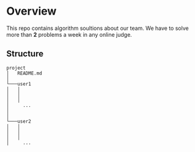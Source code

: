 # Overview
This repo contains algorithm soultions about our team. We have to solve more than <b>2</b> problems a week in any online judge.

## Structure
```
project
│   README.md
│
└───user1
│   │   
│   │   
│   │
│     ...
│   
│   
└───user2
│   │   
│   │   
│   │
│     ...

```

